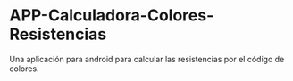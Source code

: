 # APP-Calculadora-Colores-Resistencias
Una aplicación para android para calcular las resistencias por el código de colores.
